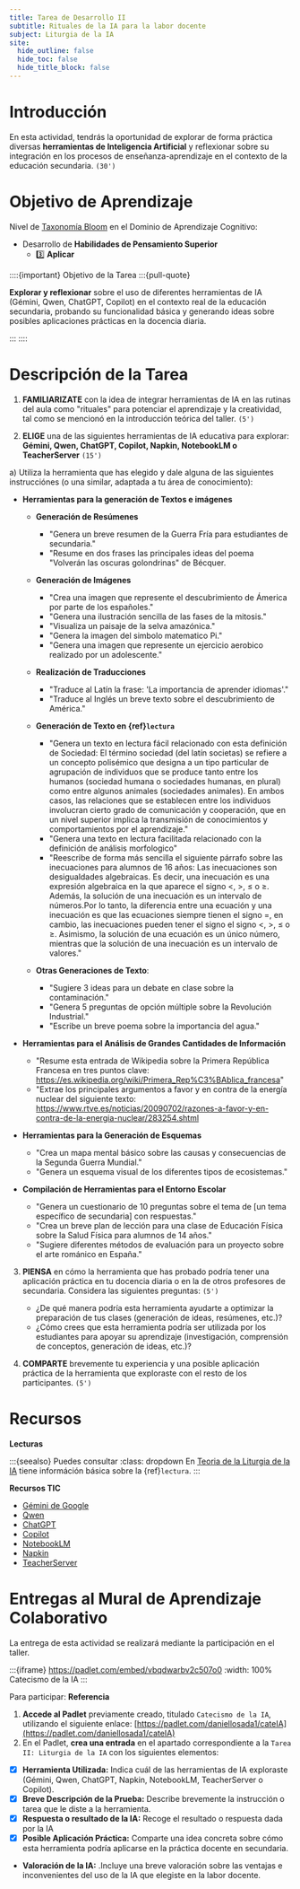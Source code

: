 ```yaml
---
title: Tarea de Desarrollo II
subtitle: Rituales de la IA para la labor docente
subject: Liturgia de la IA
site:
  hide_outline: false
  hide_toc: false
  hide_title_block: false
---
```


# Introducción

En esta actividad, tendrás la oportunidad de explorar de forma práctica diversas **herramientas de Inteligencia Artificial** y reflexionar sobre su integración en los procesos de enseñanza-aprendizaje en el contexto de la educación secundaria. `(30')`

# Objetivo de Aprendizaje

Nivel de [Taxonomía Bloom](https://www.theflippedclassroom.es/wp-content/uploads/2015/01/bloom.001.jpg) en el Dominio de Aprendizaje Cognitivo:

* Desarrollo de **Habilidades de Pensamiento Superior**
    * 3️⃣ **Aplicar**
    
::::{important} Objetivo de la Tarea
:::{pull-quote}

**Explorar y reflexionar** sobre el uso de diferentes herramientas de IA (Gémini, Qwen, ChatGPT, Copilot) en el contexto real de la educación secundaria, probando su funcionalidad básica y generando ideas sobre posibles aplicaciones prácticas en la docencia diaria.

:::
::::

# Descripción de la Tarea

1.  **FAMILIARIZATE** con la idea de integrar herramientas de IA en las rutinas del aula como "rituales" para potenciar el aprendizaje y la creatividad, tal como se mencionó en la introducción teórica del taller. `(5')`

2. **ELIGE** una de las siguientes herramientas de IA educativa para explorar: **Gémini, Qwen, ChatGPT, Copilot, Napkin, NotebookLM o TeacherServer** `(15')`

a) Utiliza la herramienta que has elegido y dale alguna de las siguientes instrucciónes (o una similar, adaptada a tu área de conocimiento):

* **Herramientas para la generación de Textos e imágenes** 
    * **Generación de Resúmenes**

        * "Genera un breve resumen de la Guerra Fría para estudiantes de secundaria."
        * "Resume en dos frases las principales ideas del poema "Volverán las oscuras golondrinas" de Bécquer.

    * **Generación de Imágenes** 

        * "Crea una imagen que represente el descubrimiento de Ámerica por parte de los españoles."
        * "Genera una ilustración sencilla de las fases de la mitosis."
        * "Visualiza un paisaje de la selva amazónica."
        * "Genera la imagen del simbolo matematico Pi."
        * "Genera una imagen que represente un ejercicio aerobico realizado por un adolescente."

    * **Realización de Traducciones**

        * "Traduce al Latín la frase: 'La importancia de aprender idiomas'."
        * "Traduce al Inglés un breve texto sobre el descubrimiento de América."

    * **Generación de Texto en {ref}`lectura`**
        * "Genera un texto en lectura fácil relacionado con esta definición de Sociedad: El término sociedad (del latín societas) se refiere a un concepto polisémico que designa a un tipo particular de agrupación de individuos que se produce tanto entre los humanos (sociedad humana o sociedades humanas, en plural) como entre algunos animales (sociedades animales). En ambos casos, las relaciones que se establecen entre los individuos involucran cierto grado de comunicación y cooperación, que en un nivel superior implica la transmisión de conocimientos y comportamientos por el aprendizaje."
        * "Genera una texto en lectura facilitada relacionado con la definición de análisis morfologico"
        * "Reescribe de forma más sencilla el siguiente párrafo sobre las inecuaciones para alumnos de 16 años: Las inecuaciones son desigualdades algebraicas. Es decir, una inecuación es una expresión algebraica en la que aparece el signo <, >, ≤ o ≥. Además, la solución de una inecuación es un intervalo de números.Por lo tanto, la diferencia entre una ecuación y una inecuación es que las ecuaciones siempre tienen el signo =, en cambio, las inecuaciones pueden tener el signo el signo <, >, ≤ o ≥. Asimismo, la solución de una ecuación es un único número, mientras que la solución de una inecuación es un intervalo de valores."

    * **Otras Generaciones de Texto**:

        * "Sugiere 3 ideas para un debate en clase sobre la contaminación."
        * "Genera 5 preguntas de opción múltiple sobre la Revolución Industrial."
        * "Escribe un breve poema sobre la importancia del agua."

* **Herramientas para el Análisis de Grandes Cantidades de Información**

    * "Resume esta entrada de Wikipedia sobre la Primera República Francesa en tres puntos clave: https://es.wikipedia.org/wiki/Primera_Rep%C3%BAblica_francesa"
    * "Extrae los principales argumentos a favor y en contra de la energía nuclear del siguiente texto: https://www.rtve.es/noticias/20090702/razones-a-favor-y-en-contra-de-la-energia-nuclear/283254.shtml

* **Herramientas para la Generación de Esquemas** 

    * "Crea un mapa mental básico sobre las causas y consecuencias de la Segunda Guerra Mundial."
    * "Genera un esquema visual de los diferentes tipos de ecosistemas."

* **Compilación de Herramientas para el Entorno Escolar**

    * "Genera un cuestionario de 10 preguntas sobre el tema de [un tema específico de secundaria] con respuestas."
    * "Crea un breve plan de lección para una clase de Educación Física sobre la Salud Física para alumnos de 14 años."
    * "Sugiere diferentes métodos de evaluación para un proyecto sobre el arte románico en España."

3.  **PIENSA** en cómo la herramienta que has probado podría tener una aplicación práctica en tu docencia diaria o en la de otros profesores de secundaria. Considera las siguientes preguntas: `(5')`

    * ¿De qué manera podría esta herramienta ayudarte a optimizar la preparación de tus clases (generación de ideas, resúmenes, etc.)?
    * ¿Cómo crees que esta herramienta podría ser utilizada por los estudiantes para apoyar su aprendizaje (investigación, comprensión de conceptos, generación de ideas, etc.)?

4.  **COMPARTE** brevemente tu experiencia y una posible aplicación práctica de la herramienta que exploraste con el resto de los participantes. `(5')`

# Recursos

**Lecturas**

:::{seealso} Puedes consultar
:class: dropdown
En [Teoria de la Liturgia de la IA](2B0app.md) tiene információn básica sobre la {ref}`lectura`. 
:::

**Recursos TIC**

* [Gémini de Google](https://gemini.google.com/)
* [Qwen](https://chat.qwen.ai/)
* [ChatGPT](https://chat.openai.com/)
* [Copilot](https://copilot.microsoft.com/)
* [NotebookLM](https://notebooklm.google.com/)
* [Napkin](https://https://www.napkin.ai/)
* [TeacherServer](https://teacherserver.com/)

# Entregas al Mural de Aprendizaje Colaborativo

La entrega de esta actividad se realizará mediante la participación en el taller.

:::{iframe} https://padlet.com/embed/vbqdwarbv2c507o0
:width: 100%
Catecismo de la IA
:::

Para participar:
**Referencia**

1. **Accede al Padlet** previamente creado, titulado `Catecismo de la IA`, utilizando el siguiente enlace: [https://padlet.com/daniellosada1/cateIA](https://padlet.com/daniellosada1/cateIA)
2. En el Padlet, **crea una entrada** en el apartado correspondiente a la `Tarea II: Liturgia de la IA` con los siguientes elementos:

- [x]  **Herramienta Utilizada:** Indica cuál de las  herramientas de IA exploraste (Gémini, Qwen, ChatGPT, Napkin, NotebookLM, TeacherServer o Copilot).
- [x]  **Breve Descripción de la Prueba:** Describe brevemente la instrucción o tarea que le diste a la herramienta.
- [x]  **Respuesta o resultado de la IA:** Recoge el resultado o respuesta dada por la IA
- [x]  **Posible Aplicación Práctica:** Comparte una idea concreta sobre cómo esta herramienta podría aplicarse en la práctica docente en secundaria.
* **Valoración de la IA:** .Incluye una breve valoración sobre las ventajas e inconvenientes del uso de la IA que elegiste en la labor docente.